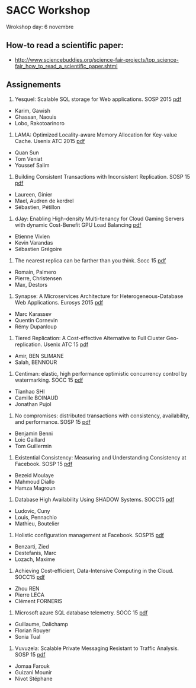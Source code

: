 # SACC Workshop

Wrokshop day: 6 novembre

## How-to read a scientific paper:

- http://www.sciencebuddies.org/science-fair-projects/top_science-fair_how_to_read_a_scientific_paper.shtml

## Assignements

1. Yesquel: Scalable SQL storage for Web applications. SOSP 2015 [pdf](workshop/yequel.pdf)
  - Karim, Gawish
  - Ghassan, Naouis
  - Lobo, Rakotoarinoro

1. LAMA: Optimized Locality-aware Memory Allocation for Key-value Cache. Usenix ATC 2015 [pdf](workshop/lama.pdf)
  - Quan Sun
  - Tom Veniat
  - Youssef Salim

1. Building Consistent Transactions with Inconsistent Replication. SOSP 15 [pdf](workshop/tapir.pdf)
  - Laureen, Ginier
  - Mael, Audren de kerdrel
  - Sébastien, Pétillon
  
1. dJay: Enabling High-density Multi-tenancy for Cloud Gaming Servers with dynamic Cost-Benefit GPU Load Balancing [pdf](workshop/djay.pdf)
  - Etienne Vivien
  - Kevin Varandas
  - Sébastien Grégoire

1. The nearest replica can be farther than you think. Socc 15 [pdf](workshop/geoperf.pdf)
  - Romain, Palmero
  - Pierre, Christensen
  - Max, Destors

1. Synapse:  A  Microservices  Architecture  for Heterogeneous-Database  Web  Applications. Eurosys 2015 [pdf](workshop/synapse.pdf)
  - Marc Karassev
  - Quentin Cornevin
  - Rémy Dupanloup

1. Tiered Replication: A Cost-effective Alternative to Full Cluster Geo-replication. Usenix ATC 15 [pdf](workshop/tiered-replication.pdf)
  - Amir, BEN SLIMANE
  - Salah, BENNOUR
  
1. Centiman: elastic, high performance optimistic concurrency control by watermarking. SOCC 15 [pdf](workshop/centiman.pdf)
  - Tianhao SHI
  - Camille BOINAUD
  - Jonathan Pujol
  
1. No compromises: distributed transactions with consistency, availability, and performance. SOSP 15 [pdf](workshop/no-compromises.pdf)
  - Benjamin Benni
  - Loic Gaillard
  - Tom Guillermin

1. Existential Consistency: Measuring and Understanding Consistency at Facebook. SOSP 15 [pdf](workshop/existantial-consistency.pdf)
  - Bezeid Moulaye
  - Mahmoud Diallo
  - Hamza Magroun 

1. Database High Availability Using SHADOW Systems. SOCC15 [pdf](workshop/shadow.pdf)
  - Ludovic, Cuny
  - Louis, Pennachio
  - Mathieu, Boutelier

1. Holistic configuration management at Facebook. SOSP15 [pdf](workshop/holistic-configuration.pdf)
 - Benzarti, Zied
 - Destefanis, Marc
 - Lozach, Maxime

1. Achieving Cost-efficient, Data-Intensive Computing in the Cloud. SOCC15 [pdf](workshop/cost-efficient-data-computing.pdf)
 - Zhou REN
 - Pierre LECA
 - Clément FORNERIS

1. Microsoft azure SQL database telemetry. SOCC 15 [pdf](workshop/azure-telemetry.pdf)
  - Guillaume, Dalichamp
  - Florian Rouyer
  - Sonia Tual
  
1. Vuvuzela: Scalable Private Messaging Resistant to Traffic Analysis. SOSP 15 [pdf](workshop/vuvuzela.pdf)
  - Jomaa Farouk
  - Guizani Mounir
  - Nivot Stéphane











